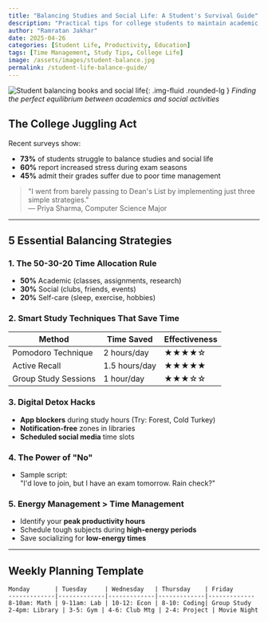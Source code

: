 ```yaml
---
title: "Balancing Studies and Social Life: A Student's Survival Guide"
description: "Practical tips for college students to maintain academic excellence while enjoying a fulfilling social life."
author: "Ramratan Jakhar"
date: 2025-04-26
categories: [Student Life, Productivity, Education]
tags: [Time Management, Study Tips, College Life]
image: /assets/images/student-balance.jpg
permalink: /student-life-balance-guide/
---
```


![Student balancing books and social life]({{site.baseurl}}/assets/images/student-balance.jpg){: .img-fluid .rounded-lg }
*Finding the perfect equilibrium between academics and social activities*

## The College Juggling Act

Recent surveys show:
- **73%** of students struggle to balance studies and social life
- **60%** report increased stress during exam seasons
- **45%** admit their grades suffer due to poor time management

> "I went from barely passing to Dean's List by implementing just three simple strategies."  
> — Priya Sharma, Computer Science Major

---

## 5 Essential Balancing Strategies

### 1. The 50-30-20 Time Allocation Rule
- **50%** Academic (classes, assignments, research)
- **30%** Social (clubs, friends, events)
- **20%** Self-care (sleep, exercise, hobbies)

### 2. Smart Study Techniques That Save Time
| Method | Time Saved | Effectiveness |
|--------|-----------|--------------|
| Pomodoro Technique | 2 hours/day | ★★★★☆ |
| Active Recall | 1.5 hours/day | ★★★★★ |
| Group Study Sessions | 1 hour/day | ★★★☆☆ |

### 3. Digital Detox Hacks
- **App blockers** during study hours (Try: Forest, Cold Turkey)
- **Notification-free** zones in libraries
- **Scheduled social media** time slots

### 4. The Power of "No"
- Sample script:  
  "I'd love to join, but I have an exam tomorrow. Rain check?"

### 5. Energy Management > Time Management
- Identify your **peak productivity hours**
- Schedule tough subjects during **high-energy periods**
- Save socializing for **low-energy times**

---

## Weekly Planning Template

```plaintext
Monday       | Tuesday     | Wednesday   | Thursday    | Friday
-------------|-------------|-------------|-------------|-------------
8-10am: Math | 9-11am: Lab | 10-12: Econ | 8-10: Coding| Group Study
2-4pm: Library | 3-5: Gym | 4-6: Club Mtg | 2-4: Project | Movie Night

